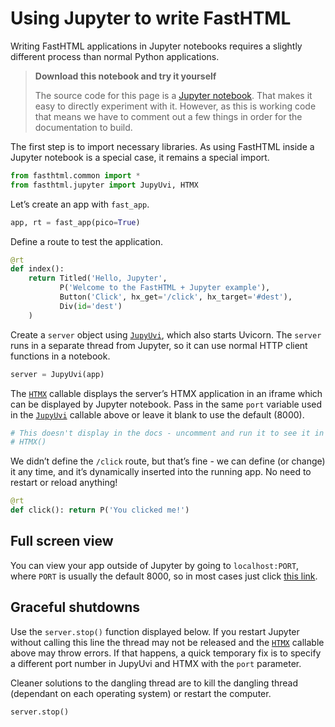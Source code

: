 # Using Jupyter to write FastHTML


<!-- WARNING: THIS FILE WAS AUTOGENERATED! DO NOT EDIT! -->

Writing FastHTML applications in Jupyter notebooks requires a slightly
different process than normal Python applications.

<div>

> **Download this notebook and try it yourself**
>
> The source code for this page is a [Jupyter
> notebook](https://github.com/AnswerDotAI/fasthtml/blob/main/nbs/tutorials/jupyter_and_fasthtml.ipynb).
> That makes it easy to directly experiment with it. However, as this is
> working code that means we have to comment out a few things in order
> for the documentation to build.

</div>

The first step is to import necessary libraries. As using FastHTML
inside a Jupyter notebook is a special case, it remains a special
import.

``` python
from fasthtml.common import *
from fasthtml.jupyter import JupyUvi, HTMX
```

Let’s create an app with `fast_app`.

``` python
app, rt = fast_app(pico=True)
```

Define a route to test the application.

``` python
@rt
def index():
    return Titled('Hello, Jupyter',
           P('Welcome to the FastHTML + Jupyter example'),
           Button('Click', hx_get='/click', hx_target='#dest'),
           Div(id='dest')
    )
```

Create a `server` object using
[`JupyUvi`](https://docs.fastht.ml/api/jupyter.html#jupyuvi), which also
starts Uvicorn. The `server` runs in a separate thread from Jupyter, so
it can use normal HTTP client functions in a notebook.

``` python
server = JupyUvi(app)
```

<script>
document.body.addEventListener('htmx:configRequest', (event) => {
    if(event.detail.path.includes('://')) return;
    htmx.config.selfRequestsOnly=false;
    event.detail.path = `${location.protocol}//${location.hostname}:8000${event.detail.path}`;
});
</script>

The [`HTMX`](https://docs.fastht.ml/api/jupyter.html#htmx) callable
displays the server’s HTMX application in an iframe which can be
displayed by Jupyter notebook. Pass in the same `port` variable used in
the [`JupyUvi`](https://docs.fastht.ml/api/jupyter.html#jupyuvi)
callable above or leave it blank to use the default (8000).

``` python
# This doesn't display in the docs - uncomment and run it to see it in action
# HTMX()
```

We didn’t define the `/click` route, but that’s fine - we can define (or
change) it any time, and it’s dynamically inserted into the running app.
No need to restart or reload anything!

``` python
@rt
def click(): return P('You clicked me!')
```

## Full screen view

You can view your app outside of Jupyter by going to `localhost:PORT`,
where `PORT` is usually the default 8000, so in most cases just click
[this link](localhost:8000/).

## Graceful shutdowns

Use the `server.stop()` function displayed below. If you restart Jupyter
without calling this line the thread may not be released and the
[`HTMX`](https://docs.fastht.ml/api/jupyter.html#htmx) callable above
may throw errors. If that happens, a quick temporary fix is to specify a
different port number in JupyUvi and HTMX with the `port` parameter.

Cleaner solutions to the dangling thread are to kill the dangling thread
(dependant on each operating system) or restart the computer.

``` python
server.stop()
```
